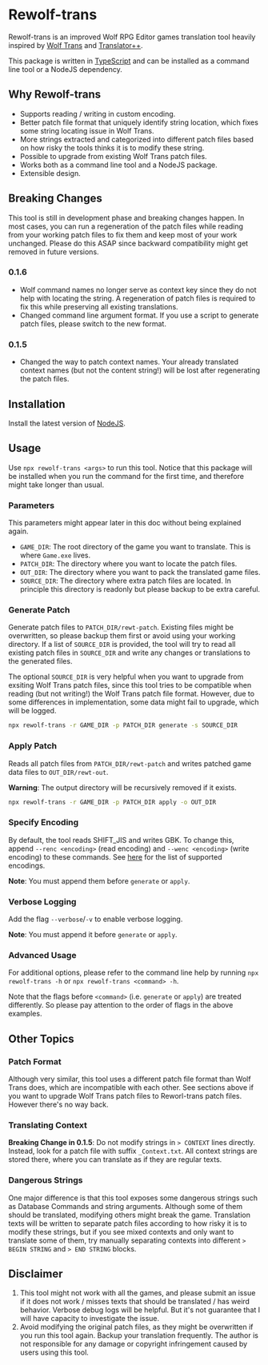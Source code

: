 # Rewolf-trans

Rewolf-trans is an improved Wolf RPG Editor games translation tool heavily inspired by [Wolf Trans](https://github.com/elizagamedev/wolftrans) and [Translator++](https://dreamsavior.net/translator-plusplus/).

This package is written in [TypeScript](https://www.typescriptlang.org/) and can be installed as a command line tool or a NodeJS dependency.

## Why Rewolf-trans
- Supports reading / writing in custom encoding.
- Better patch file format that uniquely identify string location, which fixes some string locating issue in Wolf Trans.
- More strings extracted and categorized into different patch files based on how risky the tools thinks it is to modify these string.
- Possible to upgrade from existing Wolf Trans patch files.
- Works both as a command line tool and a NodeJS package.
- Extensible design.

## Breaking Changes
This tool is still in development phase and breaking changes happen. In most cases, you can run a regeneration of the patch files while reading from your working patch files to fix them and keep most of your work unchanged. Please do this ASAP since backward compatibility might get removed in future versions.

### 0.1.6
- Wolf command names no longer serve as context key since they do not help with locating the string. A regeneration of patch files is required to fix this while preserving all existing translations.
- Changed command line argument format. If you use a script to generate patch files, please switch to the new format.

### 0.1.5
- Changed the way to patch context names. Your already translated context names (but not the content string!) will be lost after regenerating the patch files.

## Installation

Install the latest version of [NodeJS](https://nodejs.org/).

## Usage

Use `npx rewolf-trans <args>` to run this tool. Notice that this package will be installed when you run the command for the first time, and therefore might take longer than usual.

### Parameters
This parameters might appear later in this doc without being explained again.
- `GAME_DIR`: The root directory of the game you want to translate. This is where `Game.exe` lives.
- `PATCH_DIR`: The directory where you want to locate the patch files.
- `OUT_DIR`: The directory where you want to pack the translated game files.
- `SOURCE_DIR`: The directory where extra patch files are located. In principle this directory is readonly but please backup to be extra careful.

### Generate Patch

Generate patch files to `PATCH_DIR/rewt-patch`. Existing files might be overwritten, so please backup them first or avoid using your working directory. If a list of `SOURCE_DIR` is provided, the tool will try to read all existing patch files in `SOURCE_DIR` and write any changes or translations to the generated files.

The optional `SOURCE_DIR` is very helpful when you want to upgrade from exsiting Wolf Trans patch files, since this tool tries to be compatible when reading (but not writing!) the Wolf Trans patch file format. However, due to some differences in implementation, some data might fail to upgrade, which will be logged.

```bash
npx rewolf-trans -r GAME_DIR -p PATCH_DIR generate -s SOURCE_DIR
```

### Apply Patch
Reads all patch files from `PATCH_DIR/rewt-patch` and writes patched game data files to `OUT_DIR/rewt-out`.

**Warning**: The output directory will be recursively removed if it exists.

```bash
npx rewolf-trans -r GAME_DIR -p PATCH_DIR apply -o OUT_DIR
```

### Specify Encoding
By default, the tool reads SHIFT_JIS and writes GBK. To change this, append `--renc <encoding>` (read encoding) and `--wenc <encoding>` (write encoding) to these commands.  See [here](https://www.npmjs.com/package/iconv-lite#supported-encodings) for the list of supported encodings.

**Note**: You must append them before `generate` or `apply`.

### Verbose Logging
Add the flag `--verbose`/`-v` to enable verbose logging.

**Note**: You must append it before `generate` or `apply`.

### Advanced Usage
For additional options, please refer to the command line help by running `npx rewolf-trans -h` or `npx rewolf-trans <command> -h`.

Note that the flags before `<command>` (i.e. `generate` or `apply`) are treated differently. So please pay attention to the order of flags in the above examples.

## Other Topics
### Patch Format
Although very similar, this tool uses a different patch file format than Wolf Trans does, which are incompatible with each other. See sections above if you want to upgrade Wolf Trans patch files to Reworl-trans patch files. However there's no way back.

### Translating Context
**Breaking Change in 0.1.5**: Do not modify strings in `> CONTEXT` lines directly. Instead, look for a patch file with suffix `_Context.txt`. All context strings are stored there, where you can translate as if they are regular texts.

### Dangerous Strings
One major difference is that this tool exposes some dangerous strings such as Database Commands and string arguments. Although some of them should be translated, modifying others might break the game. Translation texts will be written to separate patch files according to how risky it is to modify these strings, but if you see mixed contexts and only want to translate some of them, try manually separating contexts into different `> BEGIN STRING` and `> END STRING` blocks.

## Disclaimer
1. This tool might not work with all the games, and please submit an issue if it does not work / misses texts that should be translated / has weird behavior. Verbose debug logs will be helpful. But it's not guarantee that I will have capacity to investigate the issue.
2. Avoid modifying the original patch files, as they might be overwritten if you run this tool again. Backup your translation frequently. The author is not responsible for any damage or copyright infringement caused by users using this tool.